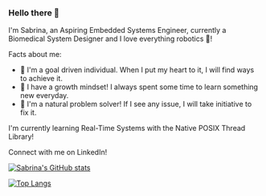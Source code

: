 ### Hello there 👋

I'm Sabrina, an Aspiring Embedded Systems Engineer, currently a Biomedical System Designer and I love everything robotics 🤖!

Facts about me:
* 🌟 I'm a goal driven individual. When I put my heart to it, I will find ways to achieve it.
* 🌱 I have a growth mindset! I always spent some time to learn something new everyday.
* 👀 I'm a natural problem solver! If I see any issue, I will take initiative to fix it.

I'm currently learning Real-Time Systems with the Native POSIX Thread Library!

Connect with me on LinkedIn!


[![Sabrina's GitHub stats](https://github-readme-stats.vercel.app/api?username=sabrinalokman&count_private=true)](https://github.com/sabrinalokman/github-readme-stats)

[![Top Langs](https://github-readme-stats.vercel.app/api/top-langs/?username=sabrinalokman&layout=compact)](https://github.com/sabrinalokman/github-readme-stats)

<!--
**sabrinalokman/sabrinalokman** is a ✨ _special_ ✨ repository because its `README.md` (this file) appears on your GitHub profile.

Here are some ideas to get you started:

- 🔭 I’m currently working on ...
- 🌱 I’m currently learning ...
- 👯 I’m looking to collaborate on ...
- 🤔 I’m looking for help with ...
- 💬 Ask me about ...
- 📫 How to reach me: ...
- 😄 Pronouns: ...
- ⚡ Fun fact: ...
-->
